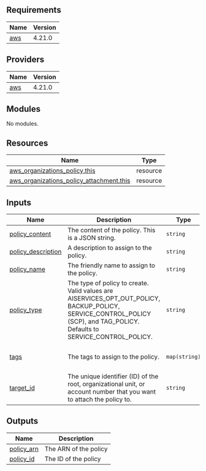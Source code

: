 <!-- BEGIN_TF_DOCS -->
## Requirements

| Name | Version |
|------|---------|
| <a name="requirement_aws"></a> [aws](#requirement\_aws) | 4.21.0 |

## Providers

| Name | Version |
|------|---------|
| <a name="provider_aws"></a> [aws](#provider\_aws) | 4.21.0 |

## Modules

No modules.

## Resources

| Name | Type |
|------|------|
| [aws_organizations_policy.this](https://registry.terraform.io/providers/hashicorp/aws/4.21.0/docs/resources/organizations_policy) | resource |
| [aws_organizations_policy_attachment.this](https://registry.terraform.io/providers/hashicorp/aws/4.21.0/docs/resources/organizations_policy_attachment) | resource |

## Inputs

| Name | Description | Type | Default | Required |
|------|-------------|------|---------|:--------:|
| <a name="input_policy_content"></a> [policy\_content](#input\_policy\_content) | The content of the policy. This is a JSON string. | `string` | n/a | yes |
| <a name="input_policy_description"></a> [policy\_description](#input\_policy\_description) | A description to assign to the policy. | `string` | n/a | yes |
| <a name="input_policy_name"></a> [policy\_name](#input\_policy\_name) | The friendly name to assign to the policy. | `string` | n/a | yes |
| <a name="input_policy_type"></a> [policy\_type](#input\_policy\_type) | The type of policy to create. Valid values are AISERVICES\_OPT\_OUT\_POLICY, BACKUP\_POLICY, SERVICE\_CONTROL\_POLICY (SCP), and TAG\_POLICY. Defaults to SERVICE\_CONTROL\_POLICY. | `string` | `"SERVICE_CONTROL_POLICY"` | no |
| <a name="input_tags"></a> [tags](#input\_tags) | The tags to assign to the policy. | `map(string)` | <pre>{<br>  "Name": "terraform-test-policy"<br>}</pre> | no |
| <a name="input_target_id"></a> [target\_id](#input\_target\_id) | The unique identifier (ID) of the root, organizational unit, or account number that you want to attach the policy to. | `string` | n/a | yes |

## Outputs

| Name | Description |
|------|-------------|
| <a name="output_policy_arn"></a> [policy\_arn](#output\_policy\_arn) | The ARN of the policy |
| <a name="output_policy_id"></a> [policy\_id](#output\_policy\_id) | The ID of the policy |
<!-- END_TF_DOCS -->
